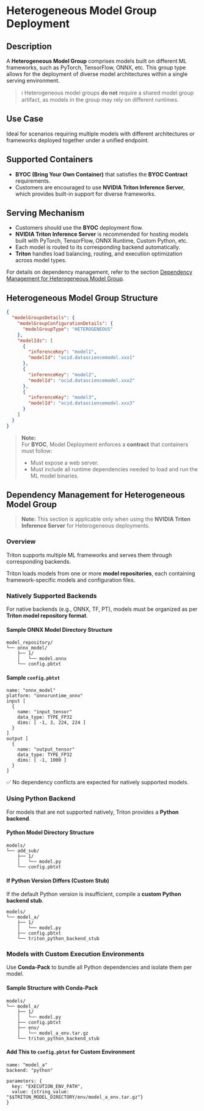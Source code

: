 # Heterogeneous Model Group Deployment

## Description

A **Heterogeneous Model Group** comprises models built on different ML frameworks, such as PyTorch, TensorFlow, ONNX, etc. This group type allows for the deployment of diverse model architectures within a single serving environment.

> ℹ️ Heterogeneous model groups **do not** require a shared model group artifact, as models in the group may rely on different runtimes.

## Use Case

Ideal for scenarios requiring multiple models with different architectures or frameworks deployed together under a unified endpoint.

## Supported Containers

- **BYOC (Bring Your Own Container)** that satisfies the **BYOC Contract** requirements.
- Customers are encouraged to use **NVIDIA Triton Inference Server**, which provides built-in support for diverse frameworks.

## Serving Mechanism

- Customers should use the **BYOC** deployment flow.
- **NVIDIA Triton Inference Server** is recommended for hosting models built with PyTorch, TensorFlow, ONNX Runtime, Custom Python, etc.
- Each model is routed to its corresponding backend automatically.
- **Triton** handles load balancing, routing, and execution optimization across model types.

For details on dependency management, refer to the section [Dependency Management for Heterogeneous Model Group](#dependency-management-for-heterogeneous-model-group).

## Heterogeneous Model Group Structure

```json
{
  "modelGroupsDetails": {
    "modelGroupConfigurationDetails": {
      "modelGroupType": "HETEROGENEOUS"
    },
    "modelIds": [
      {
        "inferenceKey": "model1",
        "modelId": "ocid.datasciencemodel.xxx1"
      },
      {
        "inferenceKey": "model2",
        "modelId": "ocid.datasciencemodel.xxx2"
      },
      {
        "inferenceKey": "model3",
        "modelId": "ocid.datasciencemodel.xxx3"
      }
    ]
  }
}
```

> **Note:**  
> For **BYOC**, Model Deployment enforces a **contract** that containers must follow:
> - Must expose a web server.
> - Must include all runtime dependencies needed to load and run the ML model binaries.

## Dependency Management for Heterogeneous Model Group

> **Note:** This section is applicable only when using the **NVIDIA Triton Inference Server** for Heterogeneous deployments.

### Overview

Triton supports multiple ML frameworks and serves them through corresponding backends.

Triton loads models from one or more **model repositories**, each containing framework-specific models and configuration files.

### Natively Supported Backends

For native backends (e.g., ONNX, TF, PT), models must be organized as per **Triton model repository format**.

#### Sample ONNX Model Directory Structure

```
model_repository/
└── onnx_model/
    ├── 1/
    │   └── model.onnx
    └── config.pbtxt
```

#### Sample `config.pbtxt`

```text
name: "onnx_model"
platform: "onnxruntime_onnx"
input [
  {
    name: "input_tensor"
    data_type: TYPE_FP32
    dims: [ -1, 3, 224, 224 ]
  }
]
output [
  {
    name: "output_tensor"
    data_type: TYPE_FP32
    dims: [ -1, 1000 ]
  }
]
```

✅ No dependency conflicts are expected for natively supported models.

### Using Python Backend

For models that are not supported natively, Triton provides a **Python backend**.

#### Python Model Directory Structure

```
models/
└── add_sub/
    ├── 1/
    │   └── model.py
    └── config.pbtxt
```

#### If Python Version Differs (Custom Stub)

If the default Python version is insufficient, compile a **custom Python backend stub**.

```
models/
└── model_a/
    ├── 1/
    │   └── model.py
    ├── config.pbtxt
    └── triton_python_backend_stub
```

### Models with Custom Execution Environments

Use **Conda-Pack** to bundle all Python dependencies and isolate them per model.

#### Sample Structure with Conda-Pack

```
models/
└── model_a/
    ├── 1/
    │   └── model.py
    ├── config.pbtxt
    ├── env/
    │   └── model_a_env.tar.gz
    └── triton_python_backend_stub
```

#### Add This to `config.pbtxt` for Custom Environment

```text
name: "model_a"
backend: "python"

parameters: {
  key: "EXECUTION_ENV_PATH",
  value: {string_value: "$$TRITON_MODEL_DIRECTORY/env/model_a_env.tar.gz"}
}
```
